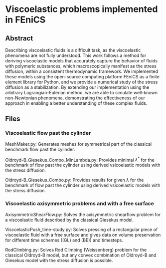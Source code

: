 # Viscoelastic problems implemented in FEniCS
## Abstract
Describing viscoelastic fluids is a difficult task, as the viscoelastic phenomena are not fully understood. This work follows a method for deriving viscoelastic models that accurately capture the behavior of fluids with polymeric substances, which macroscopically manifest as the stress diffusion, within a consistent thermodynamic framework. We implemented these models using the open-source computing platform FEniCS as a finite element library for Python, and we provide a numerical study of the stress diffusion as a stabilization. By extending our implementation using the arbitrary Lagrangian-Eulerian method, we are able to simulate well-known non-Newtonian phenomena, demonstrating the effectiveness of our approach in enabling a better understanding of these complex fluids.
## Files
### Viscoelastic flow past the cylinder
MeshMaker.py: Generates meshes for symmetrical part of the classical benchmark flow past the cylinder.

Oldroyd-B\_Giesekus\_Combo\_MinLambda.py: Provides minimal $\lambda^*$ for the benchmark of flow past the cylinder using derived vsicoelastic models with the stress diffusion.

Oldroyd-B\_Giesekus\_Combo.py: Provides results for given $\lambda$ for the benchmark of flow past the cylinder using derived vsicoelastic models with the stress diffusion.

### Viscoelastic axisymmetric problems and with a free surface
AxisymmetricShearFlow.py: Solves the axisymmetric shearflow problem for a viscoelastic fluid described by the classical Giesekus model.

ViscoelasticPush\_time-study.py: Solves pressing of a rectangular piece of viscoelastic fluid with a free surface and gives data on volume preservation for different time schemes ((GL) and (BE)) and timesteps.

RodClimbing.py: Solves Rod Climbing (Weissenberg) problem for the classical Oldroyd-B model, but any convex combination of Oldroyd-B and Giesekus model with the stress diffusion is possible.
